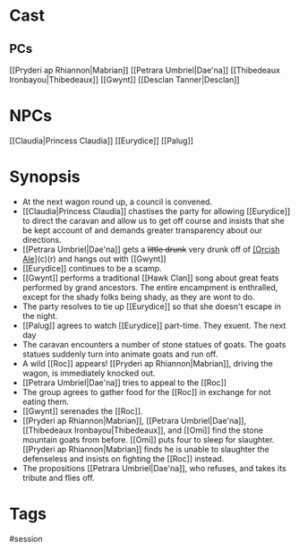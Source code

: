 
# Cast
## PCs
[[Pryderi ap Rhiannon|Mabrian]]
[[Petrara Umbriel|Dae'na]]
[[Thibedeaux Ironbayou|Thibedeaux]]
[[Gwynt]]
[[Desclan Tanner|Desclan]]

# NPCs
[[Claudia|Princess Claudia]]
[[Eurydice]]
[[Palug]]

# Synopsis
- At the next wagon round up, a council is convened.
- [[Claudia|Princess Claudia]] chastises the party for allowing [[Eurydice]] to direct the caravan and allow us to get off course and insists that she be kept account of and demands greater transparency about our directions.
- [[Petrara Umbriel|Dae'na]] gets a ~~little drunk~~ very drunk off of [[Orcish Ale]](tm)(c)(r) and hangs out with [[Gwynt]]
- [[Eurydice]] continues to be a scamp.
- [[Gwynt]] performs a traditional [[Hawk Clan]] song about great feats performed by grand ancestors. The entire encampment is enthralled, except for the shady folks being shady, as they are wont to do.
- The party resolves to tie up [[Eurydice]] so that she doesn't escape in the night.
- [[Palug]] agrees to watch [[Eurydice]] part-time. They exuent.
The next day
- The caravan encounters a number of stone statues of goats. The goats statues suddenly turn into animate goats and run off.
- A wild [[Roc]] appears! [[Pryderi ap Rhiannon|Mabrian]], driving the wagon, is immediately knocked out.
- [[Petrara Umbriel|Dae'na]] tries to appeal to the [[Roc]]
- The group agrees to gather food for the [[Roc]] in exchange for not eating them.
- [[Gwynt]] serenades the [[Roc]]. 
- [[Pryderi ap Rhiannon|Mabrian]], [[Petrara Umbriel|Dae'na]], [[Thibedeaux Ironbayou|Thibedeaux]], and [[Omi]] find the stone mountain goats from before. [[Omi]] puts four to sleep for slaughter. [[Pryderi ap Rhiannon|Mabrian]] finds he is unable to slaughter the defenseless and insists on fighting the [[Roc]] instead.
- The propositions [[Petrara Umbriel|Dae'na]], who refuses, and takes its tribute and flies off.

# Tags
#session 